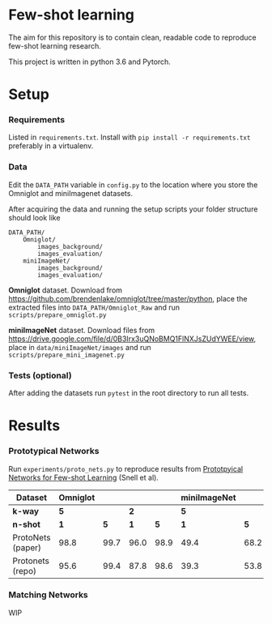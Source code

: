 # Few-shot learning

The aim for this repository is to contain clean, readable code to
reproduce few-shot learning research.

This project is written in python 3.6 and Pytorch.

# Setup
### Requirements

Listed in `requirements.txt`. Install with `pip install -r
requirements.txt` preferably in a virtualenv.

### Data
Edit the `DATA_PATH` variable in `config.py` to the location where
you store the Omniglot and miniImagenet datasets.

After acquiring the
data and running the setup scripts your folder structure should look
like
```
DATA_PATH/
    Omniglot/
        images_background/
        images_evaluation/
    miniImageNet/
        images_background/
        images_evaluation/
```

**Omniglot** dataset. Download from https://github.com/brendenlake/omniglot/tree/master/python,
place the extracted files into `DATA_PATH/Omniglot_Raw` and run
`scripts/prepare_omniglot.py`

**miniImageNet** dataset. Download files from
https://drive.google.com/file/d/0B3Irx3uQNoBMQ1FlNXJsZUdYWEE/view,
place in `data/miniImageNet/images` and run `scripts/prepare_mini_imagenet.py`

### Tests (optional)

After adding the datasets run `pytest` in the root directory to run
all tests.

# Results
### Prototypical Networks

Run `experiments/proto_nets.py` to reproduce results from [Prototpyical
Networks for Few-shot Learning](https://arxiv.org/pdf/1703.05175.pdf)
(Snell et al).

| Dataset           | Omniglot |     |     |     | miniImageNet|     |
|-------------------|----------|-----|-----|-----|-------------|-----|
| **k-way**         | **5**    |     |**2**|     | **5**       |     |
| **n-shot**        | **1**    |**5**|**1**|**5**| **1**       |**5**|
| ProtoNets (paper) | 98.8     |99.7 |96.0 |98.9 | 49.4        |68.2 |
| Protonets (repo)  | 95.6     |99.4 |87.8 |98.6 | 39.3        |53.8 |

### Matching Networks

WIP